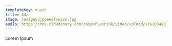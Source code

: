```yaml
---
templateKey: music
title: Ada
image: lesignydjppeeefvnism.jpg
audio: https://res.cloudinary.com/casperleerink/video/upload/v1610049632/casper-website/ADA.mp3
---
```

Lorem Ipsum